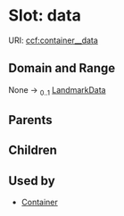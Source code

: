 
# Slot: data



URI: [ccf:container__data](http://purl.org/ccf/container__data)


## Domain and Range

None &#8594;  <sub>0..1</sub> [LandmarkData](LandmarkData.md)

## Parents


## Children


## Used by

 * [Container](Container.md)
